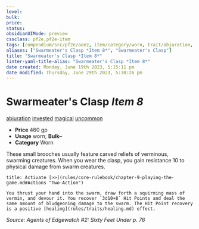 ```yaml
---
level:
bulk:
price:
status:
obsidianUIMode: preview
cssclass: pf2e,pf2e-item
tags: [compendium/src/pf2e/aoe2, item/category/worn, trait/abjuration, trait/invested, trait/magical, trait/uncommon]
aliases: ["Swarmeater's Clasp *Item 8*", "Swarmeater's Clasp"]
title: "Swarmeater's Clasp *Item 8*"
linter-yaml-title-alias: "Swarmeater's Clasp *Item 8*"
date created: Monday, June 19th 2023, 5:15:11 pm
date modified: Thursday, June 29th 2023, 5:30:26 pm
---
```


# Swarmeater's Clasp *Item 8*

[abjuration](rules/traits/abjuration.md) [invested](rules/traits/invested.md) [magical](rules/traits/magical.md) [uncommon](rules/traits/uncommon.md)  

- **Price** 460 gp
- **Usage** worn; **Bulk**–
- **Category** Worn

These small brooches usually feature carved reliefs of verminous, swarming creatures. When you wear the clasp, you gain resistance 10 to physical damage from swarm creatures.

```ad-embed-ability
title: Activate [>>](rules/core-rulebook/chapter-9-playing-the-game.md#Actions "Two-Action")

You thrust your hand into the swarm, draw forth a squirming mass of vermin, and devour it. You recover `3d10+8` Hit Points and deal the same amount of bludgeoning damage to the swarm. The Hit Point recovery is a positive [healing](rules/traits/healing.md) effect.
```

*Source: Agents of Edgewatch #2: Sixty Feet Under p. 76*
